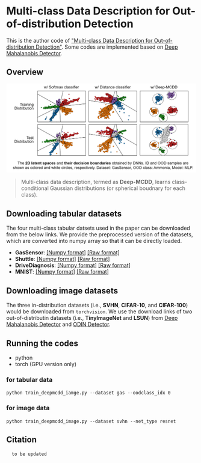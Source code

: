# Multi-class Data Description for Out-of-distribution Detection

This is the author code of ["Multi-class Data Description for Out-of-distribution Detection"]().
Some codes are implemented based on [Deep Mahalanobis Detector](https://github.com/pokaxpoka/deep_Mahalanobis_detector).

## Overview

<p align="center">
<img src="./figure/deepmcdd.png" width="800">
</p>

> Multi-class data description, termed as **Deep-MCDD**, learns class-conditional Gaussian distributions (or spherical boudnary for each class).

## Downloading tabular datasets

The four multi-class tabular datsets used in the paper can be downloaded from the below links.
We provide the preprocessed version of the datasets, which are converted into numpy array so that it can be directly loaded.

- **GasSensor**: [[Numpy format]](http://di.postech.ac.kr/donalee/gas_preproc.npy) [[Raw format]](https://archive.ics.uci.edu/ml/datasets/Gas+Sensor+Array+Drift+Dataset#)
- **Shuttle**: [[Numpy format]](http://di.postech.ac.kr/donalee/shuttle_preproc.npy) [[Raw format]](https://archive.ics.uci.edu/ml/datasets/Statlog+(Shuttle))
- **DriveDiagnosis**: [[Numpy format]](http://di.postech.ac.kr/donalee/drive_preproc.npy) [[Raw format]](https://archive.ics.uci.edu/ml/datasets/Dataset+for+Sensorless+Drive+Diagnosis)
- **MNIST**: [[Numpy format]](http://di.postech.ac.kr/donalee/mnist_preproc.npy) [[Raw format]](http://yann.lecun.com/exdb/mnist/)

## Downloading image datasets

The three in-distribution datasets (i.e., **SVHN**, **CIFAR-10**, and **CIFAR-100**) would be downloaded from ``torchvision``.
We use the download links of two out-of-distributin datasets (i.e., **TinyImageNet** and **LSUN**) from [Deep Mahalanobis Detector](https://github.com/pokaxpoka/deep_Mahalanobis_detector) and [ODIN Detector](https://github.com/ShiyuLiang/odin-pytorch).

## Running the codes

- python
- torch (GPU version only)

### for tabular data
```
python train_deepmcdd_iamge.py --dataset gas --oodclass_idx 0
```

### for image data
```
python train_deepmcdd_image.py --dataset svhn --net_type resnet
```

## Citation
```
  to be updated
```
